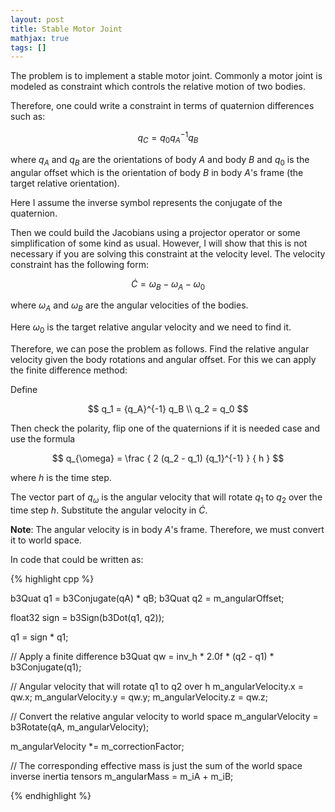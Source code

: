 ```yaml
---
layout: post
title: Stable Motor Joint
mathjax: true
tags: []
---
```


The problem is to implement a stable motor joint. Commonly a motor joint is modeled as constraint which controls the relative motion of two bodies.

Therefore, one could write a constraint in terms of quaternion differences such as:

$$
q_C = q_0 {q_A}^{-1} q_B
$$

where $q_A$ and $q_B$ are the orientations of body $A$ and body $B$ and $q_0$ is the angular offset which is the orientation of body $B$ in body $A$'s frame (the 
target relative orientation).

Here I assume the inverse symbol represents the conjugate of the quaternion.

Then we could build the Jacobians using a projector operator or some simplification of some kind as usual. 
However, I will show that this is not necessary if you are solving this constraint at the velocity level. 
The velocity constraint has the following form:

$$
\dot{C} = {\omega}_B - {\omega}_A - {\omega}_0
$$

where ${\omega}_A$ and ${\omega}_B$ are the angular velocities of the bodies.

Here ${\omega}_0$ is the target relative angular velocity and we need to find it.

Therefore, we can pose the problem as follows. Find the relative angular velocity given the body rotations and angular offset. For this we can apply the finite difference method:

Define 

$$
q_1 = {q_A}^{-1} q_B \\
q_2 = q_0
$$

Then check the polarity, flip one of the quaternions if it is needed case and use the formula

$$
q_{\omega} = \frac { 2 (q_2 - q_1) {q_1}^{-1} } { h }
$$

where $h$ is the time step. 

The vector part of $q_{\omega}$ is the angular velocity that will rotate $q_1$ to $q_2$ over the time step $h$. 
Substitute the angular velocity in $\dot{C}$.

**Note**: The angular velocity is in body $A$'s frame. Therefore, we must convert it to world space.

In code that could be written as:

{% highlight cpp %}

b3Quat q1 = b3Conjugate(qA) * qB;
b3Quat q2 = m_angularOffset;

float32 sign = b3Sign(b3Dot(q1, q2));

q1 = sign * q1;

// Apply a finite difference
b3Quat qw = inv_h * 2.0f * (q2 - q1) * b3Conjugate(q1);

// Angular velocity that will rotate q1 to q2 over h
m_angularVelocity.x = qw.x;
m_angularVelocity.y = qw.y;
m_angularVelocity.z = qw.z;

// Convert the relative angular velocity to world space
m_angularVelocity = b3Rotate(qA, m_angularVelocity);

m_angularVelocity *= m_correctionFactor;

// The corresponding effective mass is just the sum of the world space inverse inertia tensors
m_angularMass = m_iA + m_iB;

{% endhighlight %}
